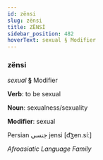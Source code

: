 ```yaml
---
id: zënsi
slug: zënsi
title: ZËNSİ
sidebar_position: 482
hoverText: sexual § Modifier
---
```


### zënsi

*sexual* **§** Modifier

**Verb**: to be sexual

**Noun**: sexualness/sexuality

**Modifier**: sexual

Persian جنسی jensi [d͡ʒen.síː]

*Afroasiatic Language Family*